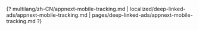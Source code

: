 {? multilang/zh-CN/appnext-mobile-tracking.md | localized/deep-linked-ads/appnext-mobile-tracking.md | pages/deep-linked-ads/appnext-mobile-tracking.md ?}
